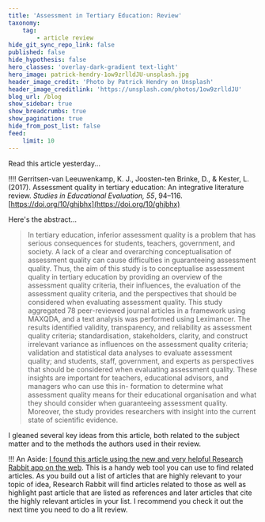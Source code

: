 ```yaml
---
title: 'Assessment in Tertiary Education: Review'
taxonomy:
    tag:
        - article review
hide_git_sync_repo_link: false
published: false
hide_hypothesis: false
hero_classes: 'overlay-dark-gradient text-light'
hero_image: patrick-hendry-1ow9zrlldJU-unsplash.jpg
header_image_credit: 'Photo by Patrick Hendry on Unsplash'
header_image_creditlink: 'https://unsplash.com/photos/1ow9zrlldJU'
blog_url: /blog
show_sidebar: true
show_breadcrumbs: true
show_pagination: true
hide_from_post_list: false
feed:
    limit: 10
---
```


Read this article yesterday...

!!!! Gerritsen-van Leeuwenkamp, K. J., Joosten-ten Brinke, D., & Kester, L. (2017). Assessment quality in tertiary education: An integrative literature review. *Studies in Educational Evaluation, 55*, 94–116. [https://doi.org/10/ghjbhx](https://doi.org/10/ghjbhx)

Here's the abstract...

> In tertiary education, inferior assessment quality is a problem that has serious consequences for students, teachers, government, and society. A lack of a clear and overarching conceptualisation of assessment quality can cause difficulties in guaranteeing assessment quality. Thus, the aim of this study is to conceptualise assessment quality in tertiary education by providing an overview of the assessment quality criteria, their influences, the evaluation of the assessment quality criteria, and the perspectives that should be considered when evaluating assessment quality. This study aggregated 78 peer-reviewed journal articles in a framework using MAXQDA, and a text analysis was performed using Leximancer. The results identified validity, transparency, and reliability as assessment quality criteria; standardisation, stakeholders, clarity, and construct irrelevant variance as influences on the assessment quality criteria; validation and statistical data analyses to evaluate assessment quality; and students, staff, government, and experts as perspectives that should be considered when evaluating assessment quality. These insights are important for teachers, educational advisors, and managers who can use this in- formation to determine what assessment quality means for their educational organisation and what they should consider when guaranteeing assessment quality. Moreover, the study provides researchers with insight into the current state of scientific evidence.

I gleaned several key ideas from this article, both related to the subject matter and to the methods the authors used in their review.

!!! An Aside: [I found this article using the new and very helpful Research Rabbit app on the web](https://researchrabbitapp.com). This is a handy web tool you can use to find related articles. As you build out a list of articles that are highly relevant to your topic of idea, Research Rabbit will find articles related to those as well as highlight past article that are listed as references and later articles that cite the highly relevant articles in your list. I recommend you check it out the next time you need to do a lit review.
